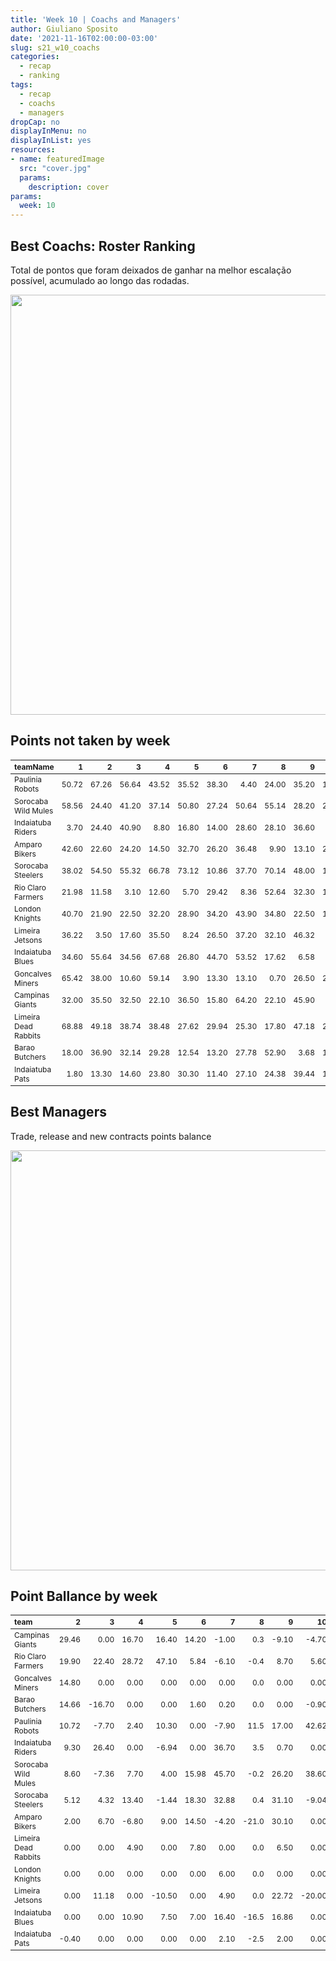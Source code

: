 ```yaml
---
title: 'Week 10 | Coachs and Managers'
author: Giuliano Sposito
date: '2021-11-16T02:00:00-03:00'
slug: s21_w10_coachs
categories:
  - recap
  - ranking
tags:
  - recap
  - coachs
  - managers
dropCap: no
displayInMenu: no
displayInList: yes
resources:
- name: featuredImage
  src: "cover.jpg"
  params:
    description: cover
params:
  week: 10
---
```

<script src="{{< blogdown/postref >}}index_files/kePrint/kePrint.js"></script>
<link href="{{< blogdown/postref >}}index_files/lightable/lightable.css" rel="stylesheet" />
<script src="{{< blogdown/postref >}}index_files/kePrint/kePrint.js"></script>
<link href="{{< blogdown/postref >}}index_files/lightable/lightable.css" rel="stylesheet" />

<!--more-->

## Best Coachs: Roster Ranking

Total de pontos que foram deixados de ganhar na melhor escalação possível, acumulado ao longo das rodadas.

<img src="{{< blogdown/postref >}}index_files/figure-html/bestCoachChart-1.png" width="672" />

## Points not taken by week

<table class="table" style="font-size: 12px; margin-left: auto; margin-right: auto;">
 <thead>
  <tr>
   <th style="text-align:left;"> teamName </th>
   <th style="text-align:right;"> 1 </th>
   <th style="text-align:right;"> 2 </th>
   <th style="text-align:right;"> 3 </th>
   <th style="text-align:right;"> 4 </th>
   <th style="text-align:right;"> 5 </th>
   <th style="text-align:right;"> 6 </th>
   <th style="text-align:right;"> 7 </th>
   <th style="text-align:right;"> 8 </th>
   <th style="text-align:right;"> 9 </th>
   <th style="text-align:right;"> 10 </th>
  </tr>
 </thead>
<tbody>
  <tr>
   <td style="text-align:left;"> Paulinia Robots </td>
   <td style="text-align:right;"> 50.72 </td>
   <td style="text-align:right;"> 67.26 </td>
   <td style="text-align:right;"> 56.64 </td>
   <td style="text-align:right;"> 43.52 </td>
   <td style="text-align:right;"> 35.52 </td>
   <td style="text-align:right;"> 38.30 </td>
   <td style="text-align:right;"> 4.40 </td>
   <td style="text-align:right;"> 24.00 </td>
   <td style="text-align:right;"> 35.20 </td>
   <td style="text-align:right;"> 17.50 </td>
  </tr>
  <tr>
   <td style="text-align:left;"> Sorocaba Wild Mules </td>
   <td style="text-align:right;"> 58.56 </td>
   <td style="text-align:right;"> 24.40 </td>
   <td style="text-align:right;"> 41.20 </td>
   <td style="text-align:right;"> 37.14 </td>
   <td style="text-align:right;"> 50.80 </td>
   <td style="text-align:right;"> 27.24 </td>
   <td style="text-align:right;"> 50.64 </td>
   <td style="text-align:right;"> 55.14 </td>
   <td style="text-align:right;"> 28.20 </td>
   <td style="text-align:right;"> 26.30 </td>
  </tr>
  <tr>
   <td style="text-align:left;"> Indaiatuba Riders </td>
   <td style="text-align:right;"> 3.70 </td>
   <td style="text-align:right;"> 24.40 </td>
   <td style="text-align:right;"> 40.90 </td>
   <td style="text-align:right;"> 8.80 </td>
   <td style="text-align:right;"> 16.80 </td>
   <td style="text-align:right;"> 14.00 </td>
   <td style="text-align:right;"> 28.60 </td>
   <td style="text-align:right;"> 28.10 </td>
   <td style="text-align:right;"> 36.60 </td>
   <td style="text-align:right;"> 7.00 </td>
  </tr>
  <tr>
   <td style="text-align:left;"> Amparo Bikers </td>
   <td style="text-align:right;"> 42.60 </td>
   <td style="text-align:right;"> 22.60 </td>
   <td style="text-align:right;"> 24.20 </td>
   <td style="text-align:right;"> 14.50 </td>
   <td style="text-align:right;"> 32.70 </td>
   <td style="text-align:right;"> 26.20 </td>
   <td style="text-align:right;"> 36.48 </td>
   <td style="text-align:right;"> 9.90 </td>
   <td style="text-align:right;"> 13.10 </td>
   <td style="text-align:right;"> 21.00 </td>
  </tr>
  <tr>
   <td style="text-align:left;"> Sorocaba Steelers </td>
   <td style="text-align:right;"> 38.02 </td>
   <td style="text-align:right;"> 54.50 </td>
   <td style="text-align:right;"> 55.32 </td>
   <td style="text-align:right;"> 66.78 </td>
   <td style="text-align:right;"> 73.12 </td>
   <td style="text-align:right;"> 10.86 </td>
   <td style="text-align:right;"> 37.70 </td>
   <td style="text-align:right;"> 70.14 </td>
   <td style="text-align:right;"> 48.00 </td>
   <td style="text-align:right;"> 11.00 </td>
  </tr>
  <tr>
   <td style="text-align:left;"> Rio Claro Farmers </td>
   <td style="text-align:right;"> 21.98 </td>
   <td style="text-align:right;"> 11.58 </td>
   <td style="text-align:right;"> 3.10 </td>
   <td style="text-align:right;"> 12.60 </td>
   <td style="text-align:right;"> 5.70 </td>
   <td style="text-align:right;"> 29.42 </td>
   <td style="text-align:right;"> 8.36 </td>
   <td style="text-align:right;"> 52.64 </td>
   <td style="text-align:right;"> 32.30 </td>
   <td style="text-align:right;"> 19.62 </td>
  </tr>
  <tr>
   <td style="text-align:left;"> London Knights </td>
   <td style="text-align:right;"> 40.70 </td>
   <td style="text-align:right;"> 21.90 </td>
   <td style="text-align:right;"> 22.50 </td>
   <td style="text-align:right;"> 32.20 </td>
   <td style="text-align:right;"> 28.90 </td>
   <td style="text-align:right;"> 34.20 </td>
   <td style="text-align:right;"> 43.90 </td>
   <td style="text-align:right;"> 34.80 </td>
   <td style="text-align:right;"> 22.50 </td>
   <td style="text-align:right;"> 13.50 </td>
  </tr>
  <tr>
   <td style="text-align:left;"> Limeira Jetsons </td>
   <td style="text-align:right;"> 36.22 </td>
   <td style="text-align:right;"> 3.50 </td>
   <td style="text-align:right;"> 17.60 </td>
   <td style="text-align:right;"> 35.50 </td>
   <td style="text-align:right;"> 8.24 </td>
   <td style="text-align:right;"> 26.50 </td>
   <td style="text-align:right;"> 37.20 </td>
   <td style="text-align:right;"> 32.10 </td>
   <td style="text-align:right;"> 46.32 </td>
   <td style="text-align:right;"> 1.10 </td>
  </tr>
  <tr>
   <td style="text-align:left;"> Indaiatuba Blues </td>
   <td style="text-align:right;"> 34.60 </td>
   <td style="text-align:right;"> 55.64 </td>
   <td style="text-align:right;"> 34.56 </td>
   <td style="text-align:right;"> 67.68 </td>
   <td style="text-align:right;"> 26.80 </td>
   <td style="text-align:right;"> 44.70 </td>
   <td style="text-align:right;"> 53.52 </td>
   <td style="text-align:right;"> 17.62 </td>
   <td style="text-align:right;"> 6.58 </td>
   <td style="text-align:right;"> 9.00 </td>
  </tr>
  <tr>
   <td style="text-align:left;"> Goncalves Miners </td>
   <td style="text-align:right;"> 65.42 </td>
   <td style="text-align:right;"> 38.00 </td>
   <td style="text-align:right;"> 10.60 </td>
   <td style="text-align:right;"> 59.14 </td>
   <td style="text-align:right;"> 3.90 </td>
   <td style="text-align:right;"> 13.30 </td>
   <td style="text-align:right;"> 13.10 </td>
   <td style="text-align:right;"> 0.70 </td>
   <td style="text-align:right;"> 26.50 </td>
   <td style="text-align:right;"> 28.10 </td>
  </tr>
  <tr>
   <td style="text-align:left;"> Campinas Giants </td>
   <td style="text-align:right;"> 32.00 </td>
   <td style="text-align:right;"> 35.50 </td>
   <td style="text-align:right;"> 32.50 </td>
   <td style="text-align:right;"> 22.10 </td>
   <td style="text-align:right;"> 36.50 </td>
   <td style="text-align:right;"> 15.80 </td>
   <td style="text-align:right;"> 64.20 </td>
   <td style="text-align:right;"> 22.10 </td>
   <td style="text-align:right;"> 45.90 </td>
   <td style="text-align:right;"> 0.20 </td>
  </tr>
  <tr>
   <td style="text-align:left;"> Limeira Dead Rabbits </td>
   <td style="text-align:right;"> 68.88 </td>
   <td style="text-align:right;"> 49.18 </td>
   <td style="text-align:right;"> 38.74 </td>
   <td style="text-align:right;"> 38.48 </td>
   <td style="text-align:right;"> 27.62 </td>
   <td style="text-align:right;"> 29.94 </td>
   <td style="text-align:right;"> 25.30 </td>
   <td style="text-align:right;"> 17.80 </td>
   <td style="text-align:right;"> 47.18 </td>
   <td style="text-align:right;"> 28.00 </td>
  </tr>
  <tr>
   <td style="text-align:left;"> Barao Butchers </td>
   <td style="text-align:right;"> 18.00 </td>
   <td style="text-align:right;"> 36.90 </td>
   <td style="text-align:right;"> 32.14 </td>
   <td style="text-align:right;"> 29.28 </td>
   <td style="text-align:right;"> 12.54 </td>
   <td style="text-align:right;"> 13.20 </td>
   <td style="text-align:right;"> 27.78 </td>
   <td style="text-align:right;"> 52.90 </td>
   <td style="text-align:right;"> 3.68 </td>
   <td style="text-align:right;"> 15.68 </td>
  </tr>
  <tr>
   <td style="text-align:left;"> Indaiatuba Pats </td>
   <td style="text-align:right;"> 1.80 </td>
   <td style="text-align:right;"> 13.30 </td>
   <td style="text-align:right;"> 14.60 </td>
   <td style="text-align:right;"> 23.80 </td>
   <td style="text-align:right;"> 30.30 </td>
   <td style="text-align:right;"> 11.40 </td>
   <td style="text-align:right;"> 27.10 </td>
   <td style="text-align:right;"> 24.38 </td>
   <td style="text-align:right;"> 39.44 </td>
   <td style="text-align:right;"> 11.78 </td>
  </tr>
</tbody>
</table>

## Best Managers

Trade, release and new contracts points balance

<img src="{{< blogdown/postref >}}index_files/figure-html/bestManagerChart-1.png" width="672" />


## Point Ballance by week

<table class="table" style="font-size: 12px; margin-left: auto; margin-right: auto;">
 <thead>
  <tr>
   <th style="text-align:left;"> team </th>
   <th style="text-align:right;"> 2 </th>
   <th style="text-align:right;"> 3 </th>
   <th style="text-align:right;"> 4 </th>
   <th style="text-align:right;"> 5 </th>
   <th style="text-align:right;"> 6 </th>
   <th style="text-align:right;"> 7 </th>
   <th style="text-align:right;"> 8 </th>
   <th style="text-align:right;"> 9 </th>
   <th style="text-align:right;"> 10 </th>
  </tr>
 </thead>
<tbody>
  <tr>
   <td style="text-align:left;"> Campinas Giants </td>
   <td style="text-align:right;"> 29.46 </td>
   <td style="text-align:right;"> 0.00 </td>
   <td style="text-align:right;"> 16.70 </td>
   <td style="text-align:right;"> 16.40 </td>
   <td style="text-align:right;"> 14.20 </td>
   <td style="text-align:right;"> -1.00 </td>
   <td style="text-align:right;"> 0.3 </td>
   <td style="text-align:right;"> -9.10 </td>
   <td style="text-align:right;"> -4.70 </td>
  </tr>
  <tr>
   <td style="text-align:left;"> Rio Claro Farmers </td>
   <td style="text-align:right;"> 19.90 </td>
   <td style="text-align:right;"> 22.40 </td>
   <td style="text-align:right;"> 28.72 </td>
   <td style="text-align:right;"> 47.10 </td>
   <td style="text-align:right;"> 5.84 </td>
   <td style="text-align:right;"> -6.10 </td>
   <td style="text-align:right;"> -0.4 </td>
   <td style="text-align:right;"> 8.70 </td>
   <td style="text-align:right;"> 5.60 </td>
  </tr>
  <tr>
   <td style="text-align:left;"> Goncalves Miners </td>
   <td style="text-align:right;"> 14.80 </td>
   <td style="text-align:right;"> 0.00 </td>
   <td style="text-align:right;"> 0.00 </td>
   <td style="text-align:right;"> 0.00 </td>
   <td style="text-align:right;"> 0.00 </td>
   <td style="text-align:right;"> 0.00 </td>
   <td style="text-align:right;"> 0.0 </td>
   <td style="text-align:right;"> 0.00 </td>
   <td style="text-align:right;"> 0.00 </td>
  </tr>
  <tr>
   <td style="text-align:left;"> Barao Butchers </td>
   <td style="text-align:right;"> 14.66 </td>
   <td style="text-align:right;"> -16.70 </td>
   <td style="text-align:right;"> 0.00 </td>
   <td style="text-align:right;"> 0.00 </td>
   <td style="text-align:right;"> 1.60 </td>
   <td style="text-align:right;"> 0.20 </td>
   <td style="text-align:right;"> 0.0 </td>
   <td style="text-align:right;"> 0.00 </td>
   <td style="text-align:right;"> -0.90 </td>
  </tr>
  <tr>
   <td style="text-align:left;"> Paulinia Robots </td>
   <td style="text-align:right;"> 10.72 </td>
   <td style="text-align:right;"> -7.70 </td>
   <td style="text-align:right;"> 2.40 </td>
   <td style="text-align:right;"> 10.30 </td>
   <td style="text-align:right;"> 0.00 </td>
   <td style="text-align:right;"> -7.90 </td>
   <td style="text-align:right;"> 11.5 </td>
   <td style="text-align:right;"> 17.00 </td>
   <td style="text-align:right;"> 42.62 </td>
  </tr>
  <tr>
   <td style="text-align:left;"> Indaiatuba Riders </td>
   <td style="text-align:right;"> 9.30 </td>
   <td style="text-align:right;"> 26.40 </td>
   <td style="text-align:right;"> 0.00 </td>
   <td style="text-align:right;"> -6.94 </td>
   <td style="text-align:right;"> 0.00 </td>
   <td style="text-align:right;"> 36.70 </td>
   <td style="text-align:right;"> 3.5 </td>
   <td style="text-align:right;"> 0.70 </td>
   <td style="text-align:right;"> 0.00 </td>
  </tr>
  <tr>
   <td style="text-align:left;"> Sorocaba Wild Mules </td>
   <td style="text-align:right;"> 8.60 </td>
   <td style="text-align:right;"> -7.36 </td>
   <td style="text-align:right;"> 7.70 </td>
   <td style="text-align:right;"> 4.00 </td>
   <td style="text-align:right;"> 15.98 </td>
   <td style="text-align:right;"> 45.70 </td>
   <td style="text-align:right;"> -0.2 </td>
   <td style="text-align:right;"> 26.20 </td>
   <td style="text-align:right;"> 38.60 </td>
  </tr>
  <tr>
   <td style="text-align:left;"> Sorocaba Steelers </td>
   <td style="text-align:right;"> 5.12 </td>
   <td style="text-align:right;"> 4.32 </td>
   <td style="text-align:right;"> 13.40 </td>
   <td style="text-align:right;"> -1.44 </td>
   <td style="text-align:right;"> 18.30 </td>
   <td style="text-align:right;"> 32.88 </td>
   <td style="text-align:right;"> 0.4 </td>
   <td style="text-align:right;"> 31.10 </td>
   <td style="text-align:right;"> -9.04 </td>
  </tr>
  <tr>
   <td style="text-align:left;"> Amparo Bikers </td>
   <td style="text-align:right;"> 2.00 </td>
   <td style="text-align:right;"> 6.70 </td>
   <td style="text-align:right;"> -6.80 </td>
   <td style="text-align:right;"> 9.00 </td>
   <td style="text-align:right;"> 14.50 </td>
   <td style="text-align:right;"> -4.20 </td>
   <td style="text-align:right;"> -21.0 </td>
   <td style="text-align:right;"> 30.10 </td>
   <td style="text-align:right;"> 0.00 </td>
  </tr>
  <tr>
   <td style="text-align:left;"> Limeira Dead Rabbits </td>
   <td style="text-align:right;"> 0.00 </td>
   <td style="text-align:right;"> 0.00 </td>
   <td style="text-align:right;"> 4.90 </td>
   <td style="text-align:right;"> 0.00 </td>
   <td style="text-align:right;"> 7.80 </td>
   <td style="text-align:right;"> 0.00 </td>
   <td style="text-align:right;"> 0.0 </td>
   <td style="text-align:right;"> 6.50 </td>
   <td style="text-align:right;"> 0.00 </td>
  </tr>
  <tr>
   <td style="text-align:left;"> London Knights </td>
   <td style="text-align:right;"> 0.00 </td>
   <td style="text-align:right;"> 0.00 </td>
   <td style="text-align:right;"> 0.00 </td>
   <td style="text-align:right;"> 0.00 </td>
   <td style="text-align:right;"> 0.00 </td>
   <td style="text-align:right;"> 6.00 </td>
   <td style="text-align:right;"> 0.0 </td>
   <td style="text-align:right;"> 0.00 </td>
   <td style="text-align:right;"> 0.00 </td>
  </tr>
  <tr>
   <td style="text-align:left;"> Limeira Jetsons </td>
   <td style="text-align:right;"> 0.00 </td>
   <td style="text-align:right;"> 11.18 </td>
   <td style="text-align:right;"> 0.00 </td>
   <td style="text-align:right;"> -10.50 </td>
   <td style="text-align:right;"> 0.00 </td>
   <td style="text-align:right;"> 4.90 </td>
   <td style="text-align:right;"> 0.0 </td>
   <td style="text-align:right;"> 22.72 </td>
   <td style="text-align:right;"> -20.00 </td>
  </tr>
  <tr>
   <td style="text-align:left;"> Indaiatuba Blues </td>
   <td style="text-align:right;"> 0.00 </td>
   <td style="text-align:right;"> 0.00 </td>
   <td style="text-align:right;"> 10.90 </td>
   <td style="text-align:right;"> 7.50 </td>
   <td style="text-align:right;"> 7.00 </td>
   <td style="text-align:right;"> 16.40 </td>
   <td style="text-align:right;"> -16.5 </td>
   <td style="text-align:right;"> 16.86 </td>
   <td style="text-align:right;"> 0.00 </td>
  </tr>
  <tr>
   <td style="text-align:left;"> Indaiatuba Pats </td>
   <td style="text-align:right;"> -0.40 </td>
   <td style="text-align:right;"> 0.00 </td>
   <td style="text-align:right;"> 0.00 </td>
   <td style="text-align:right;"> 0.00 </td>
   <td style="text-align:right;"> 0.00 </td>
   <td style="text-align:right;"> 2.10 </td>
   <td style="text-align:right;"> -2.5 </td>
   <td style="text-align:right;"> 2.00 </td>
   <td style="text-align:right;"> 0.00 </td>
  </tr>
</tbody>
</table>
